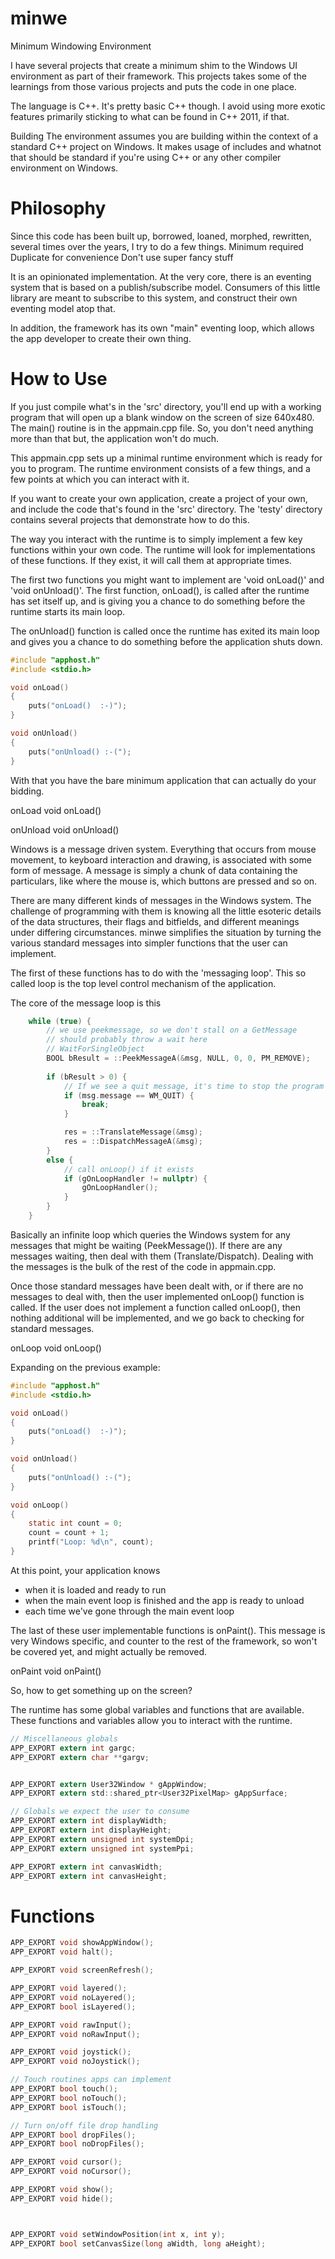 # minwe
 Minimum Windowing Environment

I have several projects that create a minimum shim to the Windows UI environment as part of their framework.  This projects takes some of the learnings from those various projects and puts the code in one place.

The language is C++.  It's pretty basic C++ though.  I avoid using more exotic features
primarily sticking to what can be found in C++ 2011, if that.

Building
The environment assumes you are building within the context of a standard C++ project
on Windows.  It makes usage of includes and whatnot that should be standard if you're
using C++ or any other compiler environment on Windows.

Philosophy
==========
Since this code has been built up, borrowed, loaned, morphed, rewritten, several
times over the years, I try to do a few things.
Minimum required
Duplicate for convenience
Don't use super fancy stuff

It is an opinionated implementation.  At the very core, there is an eventing
system that is based on a publish/subscribe model.  Consumers of this little library
are meant to subscribe to this system, and construct their own eventing model atop that.

In addition, the framework has its own "main" eventing loop, which allows the app
developer to create their own thing.

How to Use
==========
If you just compile what's in the 'src' directory, you'll end up with a working
program that will open up a blank window on the screen of size 640x480.  The main() 
routine is in the appmain.cpp file.  So, you don't need anything more than that
but, the application won't do much.

This appmain.cpp sets up a minimal runtime environment which is ready for 
you to program.  The runtime environment consists of a few things, and a few
points at which you can interact with it.


If you want to create your own application, create a project of your own, and
include the code that's found in the 'src' directory.  The 'testy' directory
contains several projects that demonstrate how to do this.

The way you interact with the runtime is to simply implement a few key
functions within your own code.  The runtime will look for implementations
of these functions.  If they exist, it will call them at appropriate times.

The first two functions you might want to implement are 'void onLoad()' and
'void onUnload()'.  The first function, onLoad(), is called after the runtime
has set itself up, and is giving you a chance to do something before
the runtime starts its main loop.

The onUnload() function is called once the runtime has exited its main loop
and gives you a chance to do something before the application shuts down.

```C
#include "apphost.h"
#include <stdio.h>

void onLoad()
{
	puts("onLoad()  :-)");
}

void onUnload()
{
	puts("onUnload() :-(");
}
```

With that you have the bare minimum application that can actually do
your bidding.

onLoad
void onLoad()

onUnload
void onUnload()

Windows is a message driven system.  Everything that occurs from mouse
movement, to keyboard interaction and drawing, is associated with some
form of message.  A message is simply a chunk of data containing the
particulars, like where the mouse is, which buttons are pressed and so on.

There are many different kinds of messages in the Windows system.  The
challenge of programming with them is knowing all the little esoteric details
of the data structures, their flags and bitfields, and different meanings
under differing circumstances.  minwe simplifies the situation by 
turning the various standard messages into simpler functions that the 
user can implement.

The first of these functions has to do with the 'messaging loop'.  This
so called loop is the top level control mechanism of the application.

The core of the message loop is this

```C
    while (true) {
        // we use peekmessage, so we don't stall on a GetMessage
        // should probably throw a wait here
        // WaitForSingleObject
        BOOL bResult = ::PeekMessageA(&msg, NULL, 0, 0, PM_REMOVE);
        
        if (bResult > 0) {
            // If we see a quit message, it's time to stop the program
            if (msg.message == WM_QUIT) {
                break;
            }

            res = ::TranslateMessage(&msg);
            res = ::DispatchMessageA(&msg);
        }
        else {
            // call onLoop() if it exists
            if (gOnLoopHandler != nullptr) {
                gOnLoopHandler();
            }
        }
    }
```

Basically an infinite loop which queries the Windows system for 
any messages that might be waiting (PeekMessage()).  If there are
any messages waiting, then deal with them (Translate/Dispatch).
Dealing with the messages is the bulk of the rest of the code
in appmain.cpp.

Once those standard messages have been dealt with, or if there
are no messages to deal with, then the user implemented 
onLoop() function is called.  If the user does not implement
a function called onLoop(), then nothing additional will be
implemented, and we go back to checking for standard messages.

onLoop
void onLoop()

Expanding on the previous example:

```C
#include "apphost.h"
#include <stdio.h>

void onLoad()
{
	puts("onLoad()  :-)");
}

void onUnload()
{
	puts("onUnload() :-(");
}

void onLoop()
{
	static int count = 0;
	count = count + 1;
	printf("Loop: %d\n", count);
}
```

At this point, your application knows 
* when it is loaded and ready to run
* when the main event loop is finished and the app is ready to unload
* each time we've gone through the main event loop

The last of these user implementable functions is onPaint().  This message
is very Windows specific, and counter to the rest of the framework, so 
won't be covered yet, and might actually be removed.

onPaint
void onPaint()


So, how to get something up on the screen?

The runtime has some global variables and functions that
are available.  These functions and variables allow you to 
interact with the runtime.

```C
// Miscellaneous globals
APP_EXPORT extern int gargc;
APP_EXPORT extern char **gargv;


APP_EXPORT extern User32Window * gAppWindow;
APP_EXPORT extern std::shared_ptr<User32PixelMap> gAppSurface;

// Globals we expect the user to consume
APP_EXPORT extern int displayWidth;
APP_EXPORT extern int displayHeight;
APP_EXPORT extern unsigned int systemDpi;
APP_EXPORT extern unsigned int systemPpi;

APP_EXPORT extern int canvasWidth;
APP_EXPORT extern int canvasHeight;
```

Functions
=========

```C
APP_EXPORT void showAppWindow();
APP_EXPORT void halt();

APP_EXPORT void screenRefresh();

APP_EXPORT void layered();
APP_EXPORT void noLayered();
APP_EXPORT bool isLayered();

APP_EXPORT void rawInput();
APP_EXPORT void noRawInput();

APP_EXPORT void joystick();
APP_EXPORT void noJoystick();

// Touch routines apps can implement
APP_EXPORT bool touch();
APP_EXPORT bool noTouch();
APP_EXPORT bool isTouch();

// Turn on/off file drop handling
APP_EXPORT bool dropFiles();
APP_EXPORT bool noDropFiles();

APP_EXPORT void cursor();
APP_EXPORT void noCursor();

APP_EXPORT void show();
APP_EXPORT void hide();



APP_EXPORT void setWindowPosition(int x, int y);
APP_EXPORT bool setCanvasSize(long aWidth, long aHeight);
```